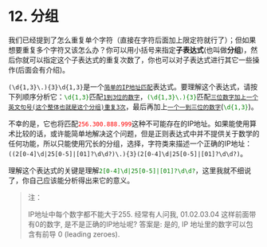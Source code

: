 # 12. 分组

我们已经提到了怎么重复单个字符（直接在字符后面加上限定符就行了）；但如果想要重复多个字符又该怎么办？你可以用小括号来指定**子表达式**(也叫做**分组**)，然后你就可以指定这个子表达式的重复次数了，你也可以对子表达式进行其它一些操作(后面会有介绍)。

`(\d{1,3}\.){3}\d{1,3}`是一个<u>`简单的IP地址匹配`</u>表达式。要理解这个表达式，请按下列顺序分析它：<span style="color: green;">`\d{1,3}`</span>匹配<u>`1到3位的数字`</u>，<span style="color: green;">`(\d{1,3}\.){3}`</span>匹配<u>`三位数字加上一个英文句号(这个整体也就是这个分组)重复3次`</u>，最后再加上<u>`一个一到三位的数字`</u>(<span style="color: green;">`\d{1,3}`</span>)。

不幸的是，它也将匹配<span style="color: red;">`256.300.888.999`</span>这种不可能存在的IP地址。如果能使用算术比较的话，或许能简单地解决这个问题，但是正则表达式中并不提供关于数学的任何功能，所以只能使用冗长的分组，选择，字符类来描述一个正确的IP地址：`((2[0-4]\d|25[0-5]|[01]?\d\d?)\.){3}(2[0-4]\d|25[0-5]|[01]?\d\d?)`。

理解这个表达式的关键是理解<span style="color: green;">`2[0-4]\d|25[0-5]|[01]?\d\d?`</span>，这里我就不细说了，你自己应该能分析得出来它的意义。

> 注：
> 
> IP地址中每个数字都不能大于255. 经常有人问我, 01.02.03.04 这样前面带有0的数字, 是不是正确的IP地址呢? 答案是: 是的, IP 地址里的数字可以包含有前导 0 (leading zeroes).